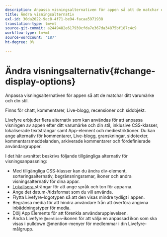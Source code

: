 ```yaml
---
description: Anpassa visningsalternativen för appen så att de matchar ditt varumärke och din stil.
title: Ändra visningsalternativ
exl-id: 30da2022-9ec8-4f71-be94-facaa5971938
translation-type: tm+mt
source-git-commit: a2449482e617939cfda7e367da34875bf187c4c9
workflow-type: tm+mt
source-wordcount: '187'
ht-degree: 0%

---
```


# Ändra visningsalternativ{#change-display-options}

Anpassa visningsalternativen för appen så att de matchar ditt varumärke och din stil.

Finns för chatt, kommentarer, Live-blogg, recensioner och sidobjekt.

Livefyre erbjuder flera alternativ som kan användas för att anpassa visningen av appen efter ditt varumärke och din stil, inklusive CSS-klasser, lokaliserade textsträngar samt App-element och mediestriktioner. Du kan ange alternativ för kommentarer, Live-blogg, granskningar, sidotexter, kommentarsmeddelanden, arkiverade kommentarer och fördefinierade användargrupper.

I det här avsnittet beskrivs följande tillgängliga alternativ för visningsanpassning:

* Med tillgängliga CSS-klasser kan du ändra div-element, sorteringsalternativ, begränsningsramar, ikoner och andra visningsalternativ för dina appar.
* [Lokalisera ](/help/using/c-settings-other/c-translation-sets/c-localize-strings.md) strängar för att ange språk och ton för apparna.
* Ange det datum-/tidsformat som du vill använda.
* Flytta Livefyre-logotypen så att den visas mindre tydligt i appen.
* Begränsa media för att hindra användare från att överföra angivna inbäddningstyper för media.
* Dölj App Elements för att förenkla användarupplevelsen.
* Ändra Livefyre `@mention`-ikonen för att välja en anpassad ikon som ska visas i pulldown @mention-menyer för medlemmar i din Livefyre-målgrupp.
